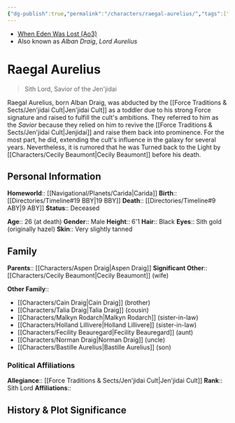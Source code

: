 ```yaml
---
{"dg-publish":true,"permalink":"/characters/raegal-aurelius/","tags":["darksider","jenjidai","forcesensitive","unfinished"]}
---
```


- [When Eden Was Lost (Ao3)](https://archiveofourown.org/works/19334440/chapters/45992584)
- Also known as *Alban Draig*, *Lord Aurelius*
# Raegal Aurelius
>Sith Lord, Savior of the Jen'jidai

Raegal Aurelius, born Alban Draig, was abducted by the [[Force Traditions & Sects/Jen'jidai Cult\|Jen'jidai Cult]] as a toddler due to his strong Force signature and raised to fulfill the cult's ambitions. They referred to him as the *Savior* because they relied on him to revive the [[Force Traditions & Sects/Jen'jidai Cult\|Jenjidai]] and raise them back into prominence. For the most part, he did, extending the cult's influence in the galaxy for several years. Nevertheless, it is rumored that he was Turned back to the Light by [[Characters/Cecily Beaumont\|Cecily Beaumont]] before his death. 
## Personal Information

**Homeworld**::  [[Navigational/Planets/Carida\|Carida]]
**Birth**::  [[Directories/Timeline#19 BBY\|19 BBY]]
**Death**::  [[Directories/Timeline#9 ABY\|9 ABY]]
**Status**::  Deceased

**Age**::  26 (at death)
**Gender**::  Male
**Height**::  6'1
**Hair**::  Black
**Eyes**::  Sith gold (originally hazel)
**Skin**::  Very slightly tanned
## Family

**Parents**::  [[Characters/Aspen Draig\|Aspen Draig]]
**Significant Other**::  [[Characters/Cecily Beaumont\|Cecily Beaumont]] (wife)

**Other Family**::
- [[Characters/Cain Draig\|Cain Draig]] (brother)
- [[Characters/Talia Draig\|Talia Draig]] (cousin)
- [[Characters/Malkyn Rodarch\|Malkyn Rodarch]] (sister-in-law)
- [[Characters/Holland Lillivere\|Holland Lillivere]] (sister-in-law)
- [[Characters/Fecility Beauregard\|Fecility Beauregard]] (aunt)
- [[Characters/Norman Draig\|Norman Draig]] (uncle)
- [[Characters/Bastille Aurelius\|Bastille Aurelius]] (son)

### Political Affiliations

**Allegiance**:: [[Force Traditions & Sects/Jen'jidai Cult\|Jen'jidai Cult]]
**Rank**::  Sith Lord
**Affiliations**:: 
## History & Plot Significance

